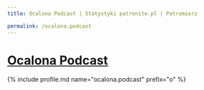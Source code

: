 ```yaml
---
title: Ocalona Podcast | Statystyki patronite.pl | Patromierz

permalink: /ocalona.podcast
---
```


# [Ocalona Podcast](https://patronite.pl/ocalona.podcast)

{% include profile.md name="ocalona.podcast" prefix="o" %}
